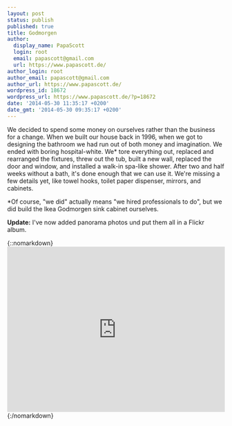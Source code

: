 ```yaml
---
layout: post
status: publish
published: true
title: Godmorgen
author:
  display_name: PapaScott
  login: root
  email: papascott@gmail.com
  url: https://www.papascott.de/
author_login: root
author_email: papascott@gmail.com
author_url: https://www.papascott.de/
wordpress_id: 18672
wordpress_url: https://www.papascott.de/?p=18672
date: '2014-05-30 11:35:17 +0200'
date_gmt: '2014-05-30 09:35:17 +0200'
---
```

<p>We decided to spend some money on ourselves rather than the business for a change. When we built our house back in 1996, when we got to designing the bathroom we had run out of both money and imagination. We ended with boring hospital-white. We* tore everything out, replaced and rearranged the fixtures, threw out the tub, built a new wall, replaced the door and window, and installed a walk-in spa-like shower. After two and half weeks without a bath, it's done enough that we can use it. We're missing a few details yet, like towel hooks, toilet paper dispenser, mirrors, and cabinets.</p>
<p>*Of course, "we did" actually means "we hired professionals to do", but we did build the Ikea Godmorgen sink cabinet ourselves. </p>
<p><strong>Update:</strong> I've now added panorama photos und put them all in a Flickr album.</p>
{::nomarkdown}<div style='position: relative; padding-bottom: 76%; height: 0; overflow: hidden;'><iframe id='iframe' src='http://flickrit.com/slideshowholder.php?height=75&size=big&setId=72157644926436595&thumbnails=0&transition=0&layoutType=responsive&sort=0' scrolling='no' frameborder='0'style='width:100%; height:100%; position: absolute; top:0; left:0;' > </iframe></div>{:/nomarkdown}
